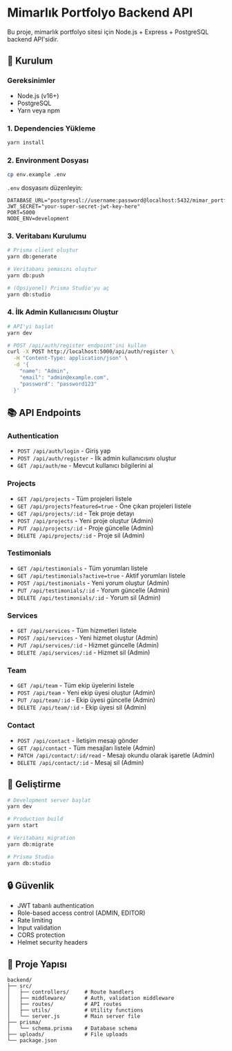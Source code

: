 # Mimarlık Portfolyo Backend API

Bu proje, mimarlık portfolyo sitesi için Node.js + Express + PostgreSQL backend API'sidir.

## 🚀 Kurulum

### Gereksinimler
- Node.js (v16+)
- PostgreSQL
- Yarn veya npm

### 1. Dependencies Yükleme
```bash
yarn install
```

### 2. Environment Dosyası
```bash
cp env.example .env
```

`.env` dosyasını düzenleyin:
```env
DATABASE_URL="postgresql://username:password@localhost:5432/mimar_portfolyo"
JWT_SECRET="your-super-secret-jwt-key-here"
PORT=5000
NODE_ENV=development
```

### 3. Veritabanı Kurulumu
```bash
# Prisma client oluştur
yarn db:generate

# Veritabanı şemasını oluştur
yarn db:push

# (Opsiyonel) Prisma Studio'yu aç
yarn db:studio
```

### 4. İlk Admin Kullanıcısını Oluştur
```bash
# API'yi başlat
yarn dev

# POST /api/auth/register endpoint'ini kullan
curl -X POST http://localhost:5000/api/auth/register \
  -H "Content-Type: application/json" \
  -d '{
    "name": "Admin",
    "email": "admin@example.com",
    "password": "password123"
  }'
```

## 📚 API Endpoints

### Authentication
- `POST /api/auth/login` - Giriş yap
- `POST /api/auth/register` - İlk admin kullanıcısını oluştur
- `GET /api/auth/me` - Mevcut kullanıcı bilgilerini al

### Projects
- `GET /api/projects` - Tüm projeleri listele
- `GET /api/projects?featured=true` - Öne çıkan projeleri listele
- `GET /api/projects/:id` - Tek proje detayı
- `POST /api/projects` - Yeni proje oluştur (Admin)
- `PUT /api/projects/:id` - Proje güncelle (Admin)
- `DELETE /api/projects/:id` - Proje sil (Admin)

### Testimonials
- `GET /api/testimonials` - Tüm yorumları listele
- `GET /api/testimonials?active=true` - Aktif yorumları listele
- `POST /api/testimonials` - Yeni yorum oluştur (Admin)
- `PUT /api/testimonials/:id` - Yorum güncelle (Admin)
- `DELETE /api/testimonials/:id` - Yorum sil (Admin)

### Services
- `GET /api/services` - Tüm hizmetleri listele
- `POST /api/services` - Yeni hizmet oluştur (Admin)
- `PUT /api/services/:id` - Hizmet güncelle (Admin)
- `DELETE /api/services/:id` - Hizmet sil (Admin)

### Team
- `GET /api/team` - Tüm ekip üyelerini listele
- `POST /api/team` - Yeni ekip üyesi oluştur (Admin)
- `PUT /api/team/:id` - Ekip üyesi güncelle (Admin)
- `DELETE /api/team/:id` - Ekip üyesi sil (Admin)

### Contact
- `POST /api/contact` - İletişim mesajı gönder
- `GET /api/contact` - Tüm mesajları listele (Admin)
- `PATCH /api/contact/:id/read` - Mesajı okundu olarak işaretle (Admin)
- `DELETE /api/contact/:id` - Mesaj sil (Admin)

## 🔧 Geliştirme

```bash
# Development server başlat
yarn dev

# Production build
yarn start

# Veritabanı migration
yarn db:migrate

# Prisma Studio
yarn db:studio
```

## 🔒 Güvenlik

- JWT tabanlı authentication
- Role-based access control (ADMIN, EDITOR)
- Rate limiting
- Input validation
- CORS protection
- Helmet security headers

## 📁 Proje Yapısı

```
backend/
├── src/
│   ├── controllers/     # Route handlers
│   ├── middleware/      # Auth, validation middleware
│   ├── routes/          # API routes
│   ├── utils/           # Utility functions
│   └── server.js        # Main server file
├── prisma/
│   └── schema.prisma    # Database schema
├── uploads/             # File uploads
└── package.json
``` 